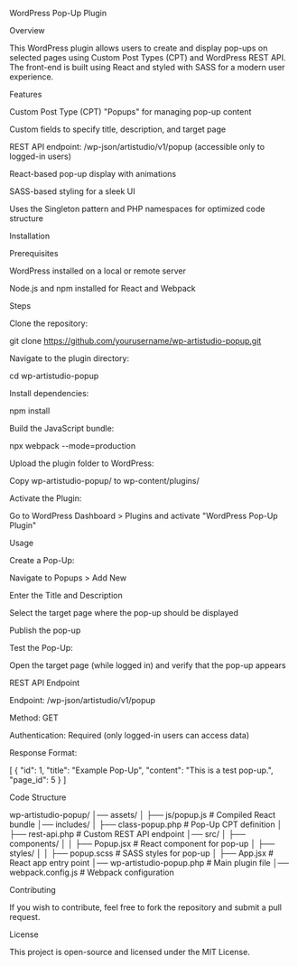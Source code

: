 WordPress Pop-Up Plugin

Overview

This WordPress plugin allows users to create and display pop-ups on selected pages using Custom Post Types (CPT) and WordPress REST API. The front-end is built using React and styled with SASS for a modern user experience.

Features

Custom Post Type (CPT) "Popups" for managing pop-up content

Custom fields to specify title, description, and target page

REST API endpoint: /wp-json/artistudio/v1/popup (accessible only to logged-in users)

React-based pop-up display with animations

SASS-based styling for a sleek UI

Uses the Singleton pattern and PHP namespaces for optimized code structure

Installation

Prerequisites

WordPress installed on a local or remote server

Node.js and npm installed for React and Webpack

Steps

Clone the repository:

git clone https://github.com/yourusername/wp-artistudio-popup.git

Navigate to the plugin directory:

cd wp-artistudio-popup

Install dependencies:

npm install

Build the JavaScript bundle:

npx webpack --mode=production

Upload the plugin folder to WordPress:

Copy wp-artistudio-popup/ to wp-content/plugins/

Activate the Plugin:

Go to WordPress Dashboard > Plugins and activate "WordPress Pop-Up Plugin"

Usage

Create a Pop-Up:

Navigate to Popups > Add New

Enter the Title and Description

Select the target page where the pop-up should be displayed

Publish the pop-up

Test the Pop-Up:

Open the target page (while logged in) and verify that the pop-up appears

REST API Endpoint

Endpoint: /wp-json/artistudio/v1/popup

Method: GET

Authentication: Required (only logged-in users can access data)

Response Format:

[
  {
    "id": 1,
    "title": "Example Pop-Up",
    "content": "This is a test pop-up.",
    "page_id": 5
  }
]

Code Structure

wp-artistudio-popup/
│── assets/
│   ├── js/popup.js       # Compiled React bundle
│── includes/
│   ├── class-popup.php   # Pop-Up CPT definition
│   ├── rest-api.php      # Custom REST API endpoint
│── src/
│   ├── components/
│   │   ├── Popup.jsx     # React component for pop-up
│   ├── styles/
│   │   ├── popup.scss    # SASS styles for pop-up
│   ├── App.jsx           # React app entry point
│── wp-artistudio-popup.php # Main plugin file
│── webpack.config.js     # Webpack configuration

Contributing

If you wish to contribute, feel free to fork the repository and submit a pull request.

License

This project is open-source and licensed under the MIT License.

